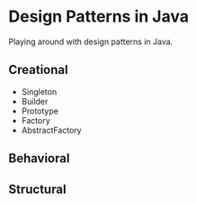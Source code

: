 # Design Patterns in Java

Playing around with design patterns in Java.

## Creational

* Singleton
* Builder
* Prototype
* Factory
* AbstractFactory

## Behavioral

## Structural

